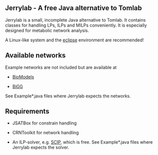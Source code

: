 Jerrylab - A free Java alternative to Tomlab 
--------------------------------------------

Jerrylab is a small, incomplete Java alternative to Tomlab. It contains classes for
handling LPs, ILPs and MILPs conveniently. It is especially designed for metabolic
network analysis.

A Linux-like system and the [eclipse](https://eclipse.org/) environment are recommended!

Available networks
------------------

Example networks are not included but are available at

- [BioModels](https://www.ebi.ac.uk/biomodels-main/)

- [BiGG](http://bigg.ucsd.edu/)

See Example*.java files where Jerrylab expects the networks.


Requirements
------------

- JSATBox for constrain handling

- CRNToolkit for network handling

- An ILP-solver, e.g. [SCIP](http://scip.zib.de/), which is free. See Example*.java files where Jerrylab expects the solver.